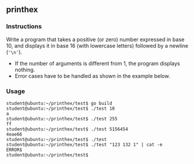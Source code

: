 ## printhex

### Instructions

Write a program that takes a positive (or zero) number expressed in base 10, and displays it in base 16 (with lowercase letters) followed by a newline (`'\n'`).

- If the number of arguments is different from 1, the program displays nothing.
- Error cases have to be handled as shown in the example below.

### Usage

```console
student@ubuntu:~/printhex/test$ go build
student@ubuntu:~/printhex/test$ ./test 10
a
student@ubuntu:~/printhex/test$ ./test 255
ff
student@ubuntu:~/printhex/test$ ./test 5156454
4eae66
student@ubuntu:~/printhex/test$ ./test
student@ubuntu:~/printhex/test$ ./test "123 132 1" | cat -e
ERROR$
student@ubuntu:~/printhex/test$
```
